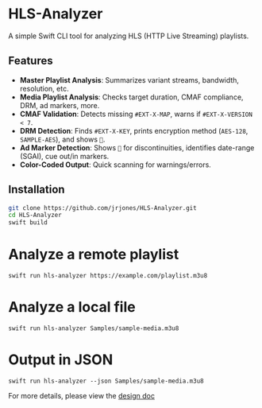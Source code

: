 # HLS-Analyzer

A simple Swift CLI tool for analyzing HLS (HTTP Live Streaming) playlists.  

## Features
- **Master Playlist Analysis**: Summarizes variant streams, bandwidth, resolution, etc.
- **Media Playlist Analysis**: Checks target duration, CMAF compliance, DRM, ad markers, more.
- **CMAF Validation**: Detects missing `#EXT-X-MAP`, warns if `#EXT-X-VERSION < 7`.
- **DRM Detection**: Finds `#EXT-X-KEY`, prints encryption method (`AES-128`, `SAMPLE-AES`), and shows `🔐`.
- **Ad Marker Detection**: Shows `🕺` for discontinuities, identifies date-range (SGAI), cue out/in markers.
- **Color-Coded Output**: Quick scanning for warnings/errors.

## Installation
```bash
git clone https://github.com/jrjones/HLS-Analyzer.git
cd HLS-Analyzer
swift build
```
# Analyze a remote playlist
`swift run hls-analyzer https://example.com/playlist.m3u8`

# Analyze a local file
`swift run hls-analyzer Samples/sample-media.m3u8`

# Output in JSON
`swift run hls-analyzer --json Samples/sample-media.m3u8`

For more details, please view the [design doc](design.md)
